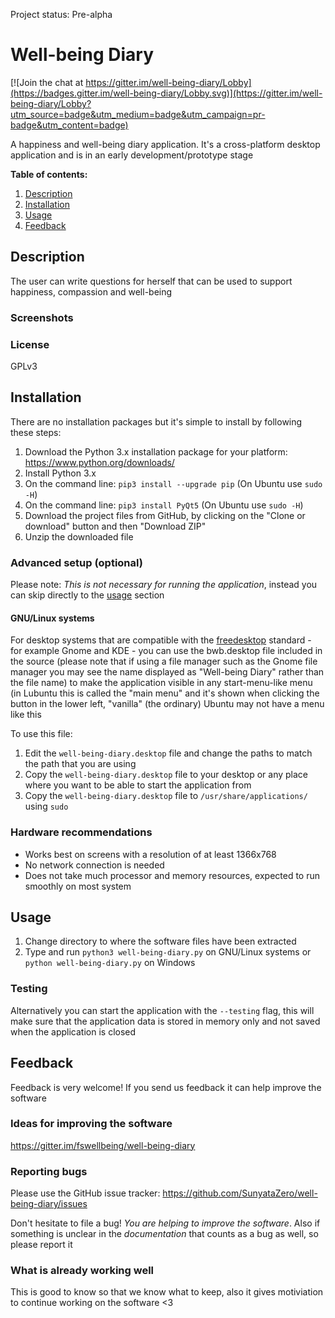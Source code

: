 Project status: Pre-alpha

# Well-being Diary

[![Join the chat at https://gitter.im/well-being-diary/Lobby](https://badges.gitter.im/well-being-diary/Lobby.svg)](https://gitter.im/well-being-diary/Lobby?utm_source=badge&utm_medium=badge&utm_campaign=pr-badge&utm_content=badge)

A happiness and well-being diary application. It's a cross-platform desktop application and is in an early development/prototype stage

**Table of contents:**

1. [Description](#description)
2. [Installation](#installation)
3. [Usage](#usage)
4. [Feedback](#feedback)


## Description

The user can write questions for herself that can be used to support happiness, compassion and well-being

### Screenshots



### License

GPLv3


## Installation

There are no installation packages but it's simple to install by following these steps:

1. Download the Python 3.x installation package for your platform: https://www.python.org/downloads/
2. Install Python 3.x
3. On the command line: `pip3 install --upgrade pip` (On Ubuntu use `sudo -H`)
4. On the command line: `pip3 install PyQt5` (On Ubuntu use `sudo -H`)
5. Download the project files from GitHub, by clicking on the "Clone or download" button and then "Download ZIP"
6. Unzip the downloaded file

### Advanced setup (optional)

Please note: *This is not necessary for running the application*, instead you can skip directly to the [usage](#usage) section

#### GNU/Linux systems

For desktop systems that are compatible with the [freedesktop](https://www.freedesktop.org/) standard - for example Gnome and KDE - you can use the bwb.desktop file included in the source (please note that if using a file manager such as the Gnome file manager you may see the name displayed as "Well-being Diary" rather than the file name) to make the application visible in any start-menu-like menu (in Lubuntu this is called the "main menu" and it's shown when clicking the button in the lower left, "vanilla" (the ordinary) Ubuntu may not have a menu like this

To use this file:

1. Edit the `well-being-diary.desktop` file and change the paths to match the path that you are using
2. Copy the `well-being-diary.desktop` file to your desktop or any place where you want to be able to start the application from
3. Copy the `well-being-diary.desktop` file to `/usr/share/applications/` using `sudo`

### Hardware recommendations

* Works best on screens with a resolution of at least 1366x768
* No network connection is needed
* Does not take much processor and memory resources, expected to run smoothly on most system 


## Usage

1. Change directory to where the software files have been extracted
2. Type and run `python3 well-being-diary.py` on GNU/Linux systems or `python well-being-diary.py` on Windows

### Testing

Alternatively you can start the application with the `--testing` flag, this will make sure that the application data is stored in memory only and not saved when the application is closed

## Feedback

Feedback is very welcome! If you send us feedback it can help improve the software

### Ideas for improving the software

https://gitter.im/fswellbeing/well-being-diary

### Reporting bugs

Please use the GitHub issue tracker: https://github.com/SunyataZero/well-being-diary/issues

Don't hesitate to file a bug! *You are helping to improve the software*. Also if something is unclear in the *documentation* that counts as a bug as well, so please report it

### What is already working well

This is good to know so that we know what to keep, also it gives motiviation to continue working on the software <3
